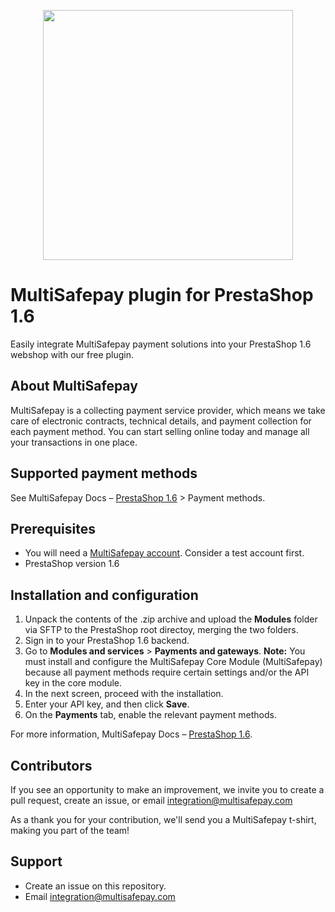 <p align="center">
  <img src="https://www.multisafepay.com/img/multisafepaylogo.svg" width="400px" position="center">
</p>

# MultiSafepay plugin for PrestaShop 1.6

Easily integrate MultiSafepay payment solutions into your PrestaShop 1.6 webshop with our free plugin.

## About MultiSafepay 

MultiSafepay is a collecting payment service provider, which means we take care of electronic contracts, technical details, and payment collection for each payment method. You can start selling online today and manage all your transactions in one place.

## Supported payment methods

See MultiSafepay Docs – [PrestaShop 1.6](https://docs.multisafepay.com/docs/prestashop-1-6) > Payment methods.

## Prerequisites

- You will need a [MultiSafepay account](https://testmerchant.multisafepay.com/signup). Consider a test account first.
- PrestaShop version 1.6

## Installation and configuration

1. Unpack the contents of the .zip archive and upload the **Modules** folder via SFTP to the PrestaShop root directoy, merging the two folders.
2. Sign in to your PrestaShop 1.6 backend.
3. Go to **Modules and services** > **Payments and gateways**.
    **Note:** You must install and configure the MultiSafepay Core Module (MultiSafepay) because all payment methods require certain settings and/or the API key in the core module.
4. In the next screen, proceed with the installation.
5. Enter your API key, and then click **Save**.
6. On the **Payments** tab, enable the relevant payment methods.

For more information, MultiSafepay Docs – [PrestaShop 1.6](https://docs.multisafepay.com/docs/prestashop-1-6).

## Contributors

If you see an opportunity to make an improvement, we invite you to create a pull request, create an issue, or email <integration@multisafepay.com> 

As a thank you for your contribution, we'll send you a MultiSafepay t-shirt, making you part of the team!

## Support

- Create an issue on this repository. 
- Email <a href="mailto:integration@multisafepay.com">integration@multisafepay.com</a>
